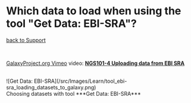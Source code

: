# Which data to load when using the tool "Get Data: EBI-SRA"?

[back to Support](/src/Support/index.md#loading_data)

<br />

[GalaxyProject.org Vimeo](https://vimeo.com/galaxyproject) video: **[NGS101-4 Uploading data from EBI SRA](https://vimeo.com/121187220)**

<br />

<div class='indent'> ![Get Data: EBI-SRA](/src/Images/Learn/tool_ebi-sra_loading_datasets_to_galaxy.png) <br />Choosing datasets with tool ***Get Data: EBI-SRA***</div>
